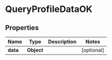 # QueryProfileDataOK

## Properties

| Name     | Type       | Description | Notes      |
| -------- | ---------- | ----------- | ---------- |
| **data** | **Object** |             | [optional] |
